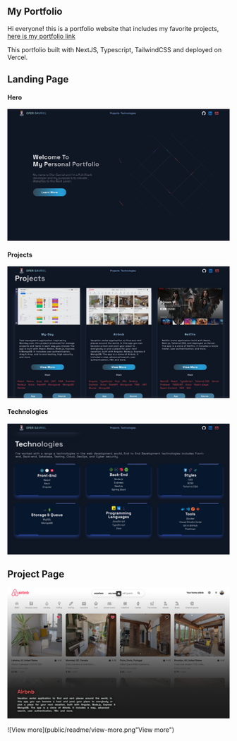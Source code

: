 ## My Portfolio


Hi everyone! this is a portfolio website that includes my favorite projects, [here is my portfolio link](https://ofergavriel.vercel.app/)

This portfolio built with NextJS, Typescript, TailwindCSS and deployed on Vercel.

## Landing Page
#### Hero

![Hero](public/readme/hero.png "Hero image")

#### Projects

![Projects](public/readme/projects.png "Projects")

#### Technologies

![Technologies](public/readme/tech.png "Technologies")

## Project Page

![Project](public/readme/project.png "Project")

![View more](public/readme/view-more.png"View more")


